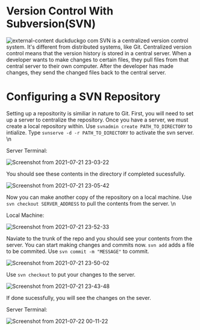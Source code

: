 # Version Control With Subversion(SVN)
![external-content duckduckgo com](https://user-images.githubusercontent.com/53241212/126389284-d6fbe647-5b27-4bce-a132-1470354e652b.png)
SVN is a centralized version control system. It's different from distributed systems, like Git. Centralized version control means that the version history is stored in a central server. When a developer wants to make changes to certain files, they pull files from that central server to their own computer. After the developer has made changes, they send the changed files back to the central server.

# Configuring a SVN Repository
Setting up a repositority is similiar in nature to Git. First, you will need to set up a server to centralize the repository. Once you have a server, we must create a local repository within. Use `svnadmin create PATH_TO_DIRECTORY` to intialize. Type `svnserve -d -r PATH_TO_DIRECTORY` to activate the svn server.
\n

Server Terminal:

![Screenshot from 2021-07-21 23-03-22](https://user-images.githubusercontent.com/53241212/126584527-68f872c2-164c-4df8-bc06-f45b552006cb.png)

You should see these contents in the directory if completed sucessfully.

![Screenshot from 2021-07-21 23-05-42](https://user-images.githubusercontent.com/53241212/126584673-1281165f-b15e-4f32-a1e5-883250c26bde.png)

Now you can make another copy of the repository on a local machine. Use `svn checkout SERVER_ADDRESS` to pull the contents from the server.
\n

Local Machine:

![Screenshot from 2021-07-21 23-52-33](https://user-images.githubusercontent.com/53241212/126588759-96d42e3e-e40e-449f-bcf0-813feb0c3da4.png)



Naviate to the trunk of the repo and you should see your contents from the server. You can start making changes and commits now.
`svn add` adds a file to be commited. Use `svn commit -m "MESSAGE"` to commit.

![Screenshot from 2021-07-21 23-50-02](https://user-images.githubusercontent.com/53241212/126587763-600380b5-f634-4531-808c-c14c6f40d165.png)

Use `svn checkout` to put your changes to the server.

![Screenshot from 2021-07-21 23-43-48](https://user-images.githubusercontent.com/53241212/126588888-98dcac8e-7b1a-4cff-9f67-3339eaff1751.png)

If done sucessfully, you will see the changes on the sever.

Server Terminal:

![Screenshot from 2021-07-22 00-11-22](https://user-images.githubusercontent.com/53241212/126589012-1342a5b2-e3ad-4745-ae10-52fea95fb680.png)
